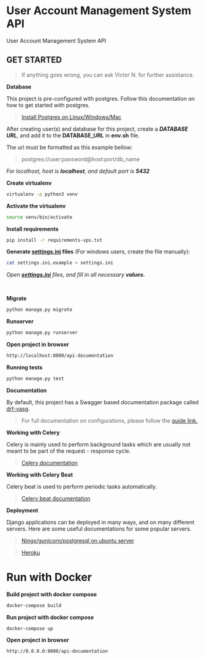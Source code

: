 <!-- Generated with Nexin Django powered API template -->


# User Account Management System API

User Account Management System API


<!-- Default instructions -->

## GET STARTED

> If anything goes wrong, you can ask Victor N. for further assistance.

**Database**

This project is pre-configured with postgres. Follow this documentation on how to get started with postgres.

> [Install Postgres on Linux/Windows/Mac](http://postgresguide.com/setup/install.html)

After creating user(s) and database for this project, create a _**DATABASE URL**_, and add it to the **DATABASE_URL** in **env.sh** file.

The url must be formatted as this example bellow:
> postgres://user:password@host:port/db_name

_For localhost, host is **localhost**, and default port is **5432**_

**Create virtualenv**
```bash
virtualenv -p python3 venv
```

**Activate the virtualenv**
```bash
source venv/bin/activate
```

**Install requirements**
```bash
pip install -r requirements-vps.txt
```

**Generate [settings.ini](#) files** (For windows users, create the file manually):
```bash
cat settings.ini.example > settings.ini
```

*Open **[settings.ini](#)** files, and fill in all necessary **values.***

<br>

**Migrate**
```bash
python manage.py migrate
```

**Runserver**
```bash
python manage.py runserver
```

**Open project in browser**
```bash
http://localhost:8000/api-documentation
```

**Running tests**
```bash
python manage.py test
```
**Documentation**

By default, this project has a Swagger based documentation package called [drf-yasg](https://drf-yasg.readthedocs.io/en/stable/).

> For full documentation on configurations, please follow the [guide link.](https://drf-yasg.readthedocs.io/en/stable/)



**Working with Celery**

Celery is mainly used to perform background tasks which are usually not meant to be part of the request - response cycle.

> [Celery documentation](https://docs.celeryproject.org/en/latest/django/first-steps-with-django.html)



**Working with Celery Beat**

Celery beat is used to perform periodic tasks automatically.

> [Celery beat documentation](https://django-celery-beat.readthedocs.io/en/latest/)



**Deployment**

Django applications can be deployed in many ways, and on many different servers. Here are some useful documentations for some popular servers.

> [Ningx/gunicorn/postgresql on ubuntu server](https://rahmonov.me/posts/run-a-django-app-with-gunicorn-in-ubuntu-16-04/)

> [Heroku](https://devcenter.heroku.com/categories/working-with-django)

<!-- 
## CONFIGURE [PRE-COMMIT](https://pre-commit.com/)

**Install pre-commit requirements**
```bash
pre-commit install
```

**Run against all the files**
```bash
pre-commit run --all-files
``` -->


# Run with Docker

**Build project with docker compose**

```bash
docker-compose build
```
**Run project with docker compose**
```bash
docker-compose up
```

**Open project in browser**
```bash
http://0.0.0.0:8000/api-documentation
```